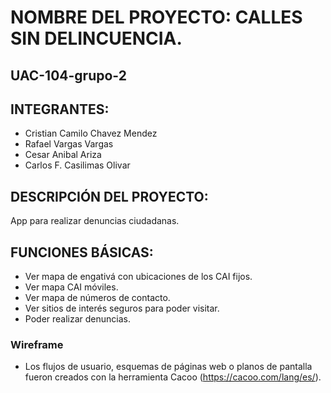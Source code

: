 ﻿# NOMBRE DEL PROYECTO: CALLES SIN DELINCUENCIA.
## UAC-104-grupo-2
## INTEGRANTES:
+ Cristian Camilo Chavez Mendez
+ Rafael Vargas Vargas
+ Cesar Anibal Ariza
+ Carlos F. Casilimas Olivar
## DESCRIPCIÓN DEL PROYECTO:
App para realizar denuncias ciudadanas.
## FUNCIONES BÁSICAS:
* Ver mapa de engativá con ubicaciones de los CAI fijos.
* Ver mapa CAI móviles.
* Ver mapa de números de contacto.
* Ver sitios de interés seguros  para poder visitar.
* Poder realizar denuncias.
### Wireframe
+ Los flujos de usuario, esquemas de páginas web o planos de pantalla fueron creados con la herramienta Cacoo (https://cacoo.com/lang/es/).
